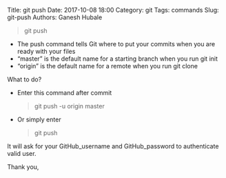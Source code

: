 Title: git push
Date: 2017-10-08 18:00
Category: git
Tags: commands
Slug: git-push
Authors: Ganesh Hubale
> git push

*   The push command tells Git where to put your commits when you are ready with your files
*   “master” is the default name for a starting branch when you run git init
*   “origin” is the default name for a remote when you run git clone

What to do?

*   Enter this command after commit

    > git push -u origin master

*   Or simply enter

    > git push

It will ask for your GitHub_username and GitHub_password to authenticate valid user.

Thank you,

